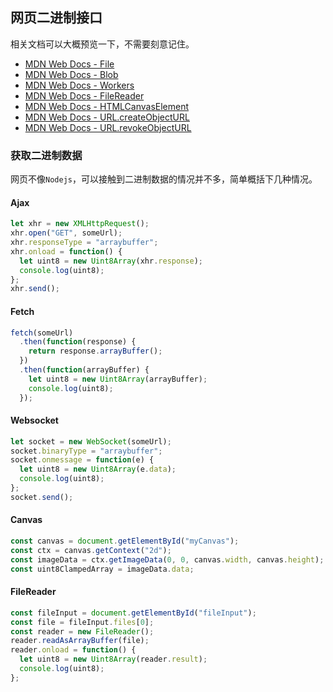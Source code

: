## 网页二进制接口

相关文档可以大概预览一下，不需要刻意记住。

- [MDN Web Docs - File](https://developer.mozilla.org/zh-CN/docs/Web/API/File)
- [MDN Web Docs - Blob](https://developer.mozilla.org/zh-CN/docs/Web/API/Blob)
- [MDN Web Docs - Workers](https://developer.mozilla.org/zh-CN/docs/Web/API/Web_Workers_API)
- [MDN Web Docs - FileReader](https://developer.mozilla.org/zh-CN/docs/Web/API/FileReader)
- [MDN Web Docs - HTMLCanvasElement](https://developer.mozilla.org/zh-CN/docs/Web/API/HTMLCanvasElement)
- [MDN Web Docs - URL.createObjectURL](https://developer.mozilla.org/zh-CN/docs/Web/API/URL/createObjectURL)
- [MDN Web Docs - URL.revokeObjectURL](https://developer.mozilla.org/zh-CN/docs/Web/API/URL/revokeObjectURL)

### 获取二进制数据

网页不像`Nodejs`，可以接触到二进制数据的情况并不多，简单概括下几种情况。

#### Ajax

```js
let xhr = new XMLHttpRequest();
xhr.open("GET", someUrl);
xhr.responseType = "arraybuffer";
xhr.onload = function() {
  let uint8 = new Uint8Array(xhr.response);
  console.log(uint8);
};
xhr.send();
```

#### Fetch

```js
fetch(someUrl)
  .then(function(response) {
    return response.arrayBuffer();
  })
  .then(function(arrayBuffer) {
    let uint8 = new Uint8Array(arrayBuffer);
    console.log(uint8);
  });
```

#### Websocket

```js
let socket = new WebSocket(someUrl);
socket.binaryType = "arraybuffer";
socket.onmessage = function(e) {
  let uint8 = new Uint8Array(e.data);
  console.log(uint8);
};
socket.send();
```

#### Canvas

```js
const canvas = document.getElementById("myCanvas");
const ctx = canvas.getContext("2d");
const imageData = ctx.getImageData(0, 0, canvas.width, canvas.height);
const uint8ClampedArray = imageData.data;
```

#### FileReader

```js
const fileInput = document.getElementById("fileInput");
const file = fileInput.files[0];
const reader = new FileReader();
reader.readAsArrayBuffer(file);
reader.onload = function() {
  let uint8 = new Uint8Array(reader.result);
  console.log(uint8);
};
```
